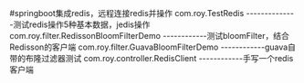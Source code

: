 #springboot集成redis，远程连接redis并操作 
com.roy.TestRedis   --------------测试redis操作5种基本数据，jedis操作
com.roy.filter.RedissonBloomFilterDemo ------------测试bloomFilter，结合Redisson的客户端
com.roy.filter.GuavaBloomFilterDemo    ------------guava自带的布隆过滤器测试
com.roy.controller.RedisClient         ------------手写一个redis客户端


